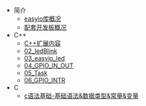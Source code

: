 * 简介
    * [easyio库概况](md/easyio_lib.md)
    * [配套开发板概况](md/esp32_iot_kit.md)
* C++
    * [C++扩展内容](md/eeee.md)
    * [02_ledBlink](md/eeee.md)
    * [03_easyio_led](md/03_easyio_led.md)
    * [04_GPIO_IN_OUT](md/04_GPIO_IN_OUT.md)
    * [05_Task](md/05_Task.md)
    * [06_GPIO_INTR](md/06_GPIO_INTR.md)
* C
	* [c语法基础-基础语法&数据类型&常量&变量](C\doc\c语法基础-基础语法&数据类型&常量&变量.md)
